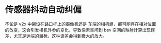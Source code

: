 # 传感器抖动自动纠偏
不论是 v2x 中架设在路口杆上的摄像机还是 车端的相机组，都可能存在相对位置的改变，这会引发相机外参的变化，导致像素空间到 bev 空间的映射计算出现误差，尤其是远端的目标，这种误差会得到极大的放大。

